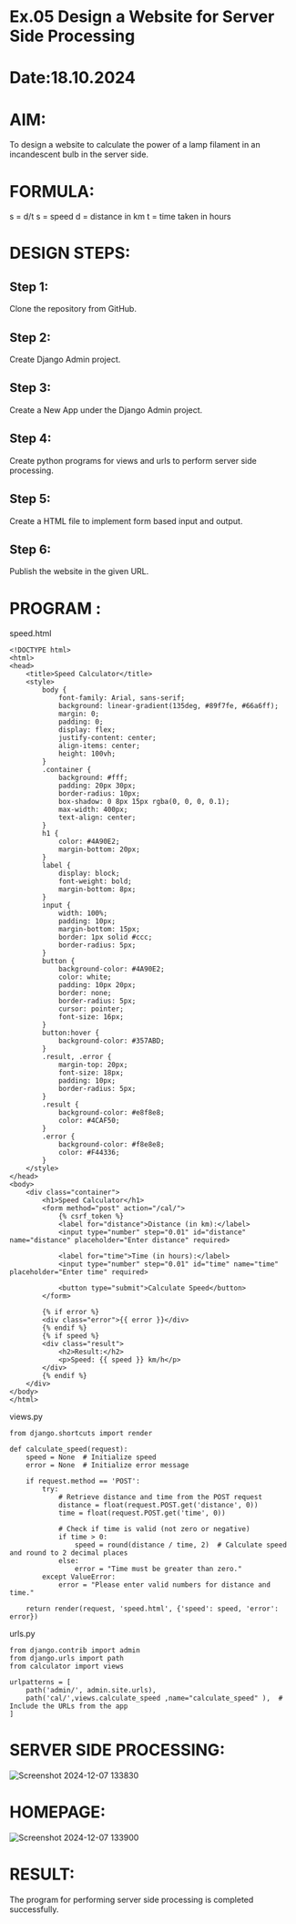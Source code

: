 # Ex.05 Design a Website for Server Side Processing
# Date:18.10.2024
# AIM:
To design a website to calculate the power of a lamp filament in an incandescent bulb in the server side.

# FORMULA:
s = d/t
s = speed
d = distance in km
t = time taken in hours
# DESIGN STEPS:
## Step 1:
Clone the repository from GitHub.

## Step 2:
Create Django Admin project.

## Step 3:
Create a New App under the Django Admin project.

## Step 4:
Create python programs for views and urls to perform server side processing.

## Step 5:
Create a HTML file to implement form based input and output.

## Step 6:
Publish the website in the given URL.

# PROGRAM :
speed.html
```
<!DOCTYPE html>
<html>
<head>
    <title>Speed Calculator</title>
    <style>
        body {
            font-family: Arial, sans-serif;
            background: linear-gradient(135deg, #89f7fe, #66a6ff);
            margin: 0;
            padding: 0;
            display: flex;
            justify-content: center;
            align-items: center;
            height: 100vh;
        }
        .container {
            background: #fff;
            padding: 20px 30px;
            border-radius: 10px;
            box-shadow: 0 8px 15px rgba(0, 0, 0, 0.1);
            max-width: 400px;
            text-align: center;
        }
        h1 {
            color: #4A90E2;
            margin-bottom: 20px;
        }
        label {
            display: block;
            font-weight: bold;
            margin-bottom: 8px;
        }
        input {
            width: 100%;
            padding: 10px;
            margin-bottom: 15px;
            border: 1px solid #ccc;
            border-radius: 5px;
        }
        button {
            background-color: #4A90E2;
            color: white;
            padding: 10px 20px;
            border: none;
            border-radius: 5px;
            cursor: pointer;
            font-size: 16px;
        }
        button:hover {
            background-color: #357ABD;
        }
        .result, .error {
            margin-top: 20px;
            font-size: 18px;
            padding: 10px;
            border-radius: 5px;
        }
        .result {
            background-color: #e8f8e8;
            color: #4CAF50;
        }
        .error {
            background-color: #f8e8e8;
            color: #F44336;
        }
    </style>
</head>
<body>
    <div class="container">
        <h1>Speed Calculator</h1>
        <form method="post" action="/cal/">
            {% csrf_token %}
            <label for="distance">Distance (in km):</label>
            <input type="number" step="0.01" id="distance" name="distance" placeholder="Enter distance" required>
            
            <label for="time">Time (in hours):</label>
            <input type="number" step="0.01" id="time" name="time" placeholder="Enter time" required>
            
            <button type="submit">Calculate Speed</button>
        </form>

        {% if error %}
        <div class="error">{{ error }}</div>
        {% endif %}
        {% if speed %}
        <div class="result">
            <h2>Result:</h2>
            <p>Speed: {{ speed }} km/h</p>
        </div>
        {% endif %}
    </div>
</body>
</html>
```
views.py
```
from django.shortcuts import render

def calculate_speed(request):
    speed = None  # Initialize speed
    error = None  # Initialize error message

    if request.method == 'POST':
        try:
            # Retrieve distance and time from the POST request
            distance = float(request.POST.get('distance', 0))
            time = float(request.POST.get('time', 0))

            # Check if time is valid (not zero or negative)
            if time > 0:
                speed = round(distance / time, 2)  # Calculate speed and round to 2 decimal places
            else:
                error = "Time must be greater than zero."
        except ValueError:
            error = "Please enter valid numbers for distance and time."

    return render(request, 'speed.html', {'speed': speed, 'error': error})
```
urls.py
```
from django.contrib import admin
from django.urls import path
from calculator import views

urlpatterns = [
    path('admin/', admin.site.urls),
    path('cal/',views.calculate_speed ,name="calculate_speed" ),  # Include the URLs from the app
]
```
# SERVER SIDE PROCESSING:


![Screenshot 2024-12-07 133830](https://github.com/user-attachments/assets/835d936a-d9de-4471-9a55-d0b5bd2f0949)




# HOMEPAGE:

![Screenshot 2024-12-07 133900](https://github.com/user-attachments/assets/6d8b74ea-1a72-4376-9a9a-3d03091d6bd8)



# RESULT:
The program for performing server side processing is completed successfully.
